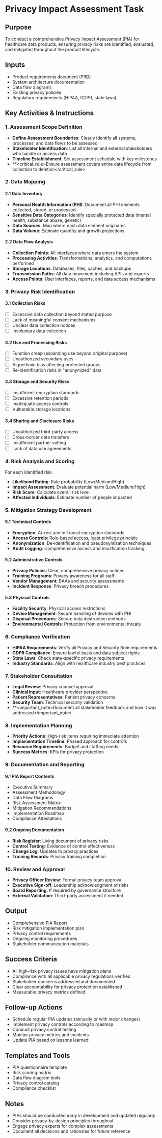 # Privacy Impact Assessment Task

## Purpose

To conduct a comprehensive Privacy Impact Assessment (PIA) for healthcare data products, ensuring privacy risks are identified, evaluated, and mitigated throughout the product lifecycle.

## Inputs

- Product requirements document (PRD)
- System architecture documentation
- Data flow diagrams
- Existing privacy policies
- Regulatory requirements (HIPAA, GDPR, state laws)

## Key Activities & Instructions

### 1. Assessment Scope Definition

- **Define Assessment Boundaries**: Clearly identify all systems, processes, and data flows to be assessed
- **Stakeholder Identification**: List all internal and external stakeholders who handle or access data
- **Timeline Establishment**: Set assessment schedule with key milestones
- **<critical_rule>Ensure assessment covers entire data lifecycle from collection to deletion</critical_rule>

### 2. Data Mapping

#### 2.1 Data Inventory
- **Personal Health Information (PHI)**: Document all PHI elements collected, stored, or processed
- **Sensitive Data Categories**: Identify specially protected data (mental health, substance abuse, genetic)
- **Data Sources**: Map where each data element originates
- **Data Volume**: Estimate quantity and growth projections

#### 2.2 Data Flow Analysis
- **Collection Points**: All interfaces where data enters the system
- **Processing Activities**: Transformations, analytics, and computations performed
- **Storage Locations**: Databases, files, caches, and backups
- **Transmission Paths**: All data movement including APIs and exports
- **Access Points**: User interfaces, reports, and data access mechanisms

### 3. Privacy Risk Identification

#### 3.1 Collection Risks
- [ ] Excessive data collection beyond stated purpose
- [ ] Lack of meaningful consent mechanisms
- [ ] Unclear data collection notices
- [ ] Involuntary data collection

#### 3.2 Use and Processing Risks
- [ ] Function creep (expanding use beyond original purpose)
- [ ] Unauthorized secondary uses
- [ ] Algorithmic bias affecting protected groups
- [ ] Re-identification risks in "anonymized" data

#### 3.3 Storage and Security Risks
- [ ] Insufficient encryption standards
- [ ] Excessive retention periods
- [ ] Inadequate access controls
- [ ] Vulnerable storage locations

#### 3.4 Sharing and Disclosure Risks
- [ ] Unauthorized third-party access
- [ ] Cross-border data transfers
- [ ] Insufficient partner vetting
- [ ] Lack of data use agreements

### 4. Risk Analysis and Scoring

For each identified risk:
- **Likelihood Rating**: Rate probability (Low/Medium/High)
- **Impact Assessment**: Evaluate potential harm (Low/Medium/High)
- **Risk Score**: Calculate overall risk level
- **Affected Individuals**: Estimate number of people impacted

### 5. Mitigation Strategy Development

#### 5.1 Technical Controls
- **Encryption**: At-rest and in-transit encryption standards
- **Access Controls**: Role-based access, least privilege principle
- **Anonymization**: De-identification and pseudonymization techniques
- **Audit Logging**: Comprehensive access and modification tracking

#### 5.2 Administrative Controls
- **Privacy Policies**: Clear, comprehensive privacy notices
- **Training Programs**: Privacy awareness for all staff
- **Vendor Management**: BAAs and security assessments
- **Incident Response**: Privacy breach procedures

#### 5.3 Physical Controls
- **Facility Security**: Physical access restrictions
- **Device Management**: Secure handling of devices with PHI
- **Disposal Procedures**: Secure data destruction methods
- **Environmental Controls**: Protection from environmental threats

### 6. Compliance Verification

- **HIPAA Requirements**: Verify all Privacy and Security Rule requirements
- **GDPR Compliance**: Ensure lawful basis and data subject rights
- **State Laws**: Check state-specific privacy requirements
- **Industry Standards**: Align with healthcare industry best practices

### 7. Stakeholder Consultation

- **Legal Review**: Privacy counsel approval
- **Clinical Input**: Healthcare provider perspective
- **Patient Representatives**: Patient privacy concerns
- **Security Team**: Technical security validation
- **<important_note>Document all stakeholder feedback and how it was addressed</important_note>

### 8. Implementation Planning

- **Priority Actions**: High-risk items requiring immediate attention
- **Implementation Timeline**: Phased approach for controls
- **Resource Requirements**: Budget and staffing needs
- **Success Metrics**: KPIs for privacy protection

### 9. Documentation and Reporting

#### 9.1 PIA Report Contents
- Executive Summary
- Assessment Methodology
- Data Flow Diagrams
- Risk Assessment Matrix
- Mitigation Recommendations
- Implementation Roadmap
- Compliance Attestations

#### 9.2 Ongoing Documentation
- **Risk Register**: Living document of privacy risks
- **Control Testing**: Evidence of control effectiveness
- **Change Log**: Updates to privacy practices
- **Training Records**: Privacy training completion

### 10. Review and Approval

- **Privacy Officer Review**: Formal privacy team approval
- **Executive Sign-off**: Leadership acknowledgment of risks
- **Board Reporting**: If required by governance structure
- **External Validation**: Third-party assessment if needed

## Output

- Comprehensive PIA Report
- Risk mitigation implementation plan
- Privacy control requirements
- Ongoing monitoring procedures
- Stakeholder communication materials

## Success Criteria

- All high-risk privacy issues have mitigation plans
- Compliance with all applicable privacy regulations verified
- Stakeholder concerns addressed and documented
- Clear accountability for privacy protection established
- Measurable privacy metrics defined

## Follow-up Actions

- Schedule regular PIA updates (annually or with major changes)
- Implement privacy controls according to roadmap
- Conduct privacy control testing
- Monitor privacy metrics and incidents
- Update PIA based on lessons learned

## Templates and Tools

- PIA questionnaire template
- Risk scoring matrix
- Data flow diagram tools
- Privacy control catalog
- Compliance checklist

## Notes

- PIAs should be conducted early in development and updated regularly
- Consider privacy-by-design principles throughout
- Engage privacy experts for complex assessments
- Document all decisions and rationales for future reference
